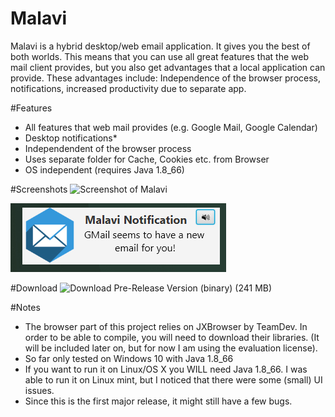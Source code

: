 # Malavi
Malavi is a hybrid desktop/web email application. It gives you the best of both worlds. This means that you can use all great features that the web mail client provides, but you also get advantages that a local application can provide. These advantages include: Independence of the browser process, notifications, increased productivity due to separate app.

#Features
- All features that web mail provides (e.g. Google Mail, Google Calendar)
- Desktop notifications*
- Independendent of the browser process
- Uses separate folder for Cache, Cookies etc. from Browser
- OS independent (requires Java 1.8_66)

#Screenshots
![Screenshot of Malavi](screenshot.jpg?raw=true "Screenshot of 
Alpha Malavi")

![Screenshot of Malavi Notification](notification_screenshot.jpg?raw=true "Screenshot of Notification")

#Download
![Download Pre-Release Version (binary) (241 MB)](https://github.com/intdel/Malavi/releases/tag/V1.0)


#Notes
 - The browser part of this project relies on JXBrowser by TeamDev. In 
order to be able to compile, you will need to download their libraries. 
(It will be included later on, but for now I am using the evaluation 
license).
 - So far only tested on Windows 10 with Java 1.8_66
 - If you want to run it on Linux/OS X you WILL need Java 1.8_66. I was able to run it on Linux mint, but I noticed that there were some (small) UI issues.
 - Since this is the first major release, it might still have a few bugs.
